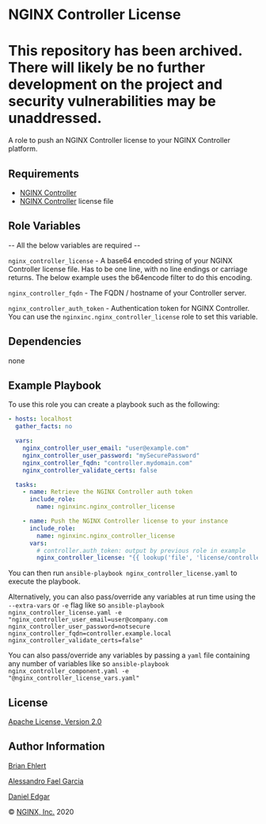 NGINX Controller License
========================

# This repository has been archived. There will likely be no further development on the project and security vulnerabilities may be unaddressed.

A role to push an NGINX Controller license to your NGINX Controller platform.

Requirements
------------

*   [NGINX Controller](https://www.nginx.com/products/nginx-controller/)
*   [NGINX Controller](https://www.nginx.com/products/nginx-controller/) license file

Role Variables
--------------

-- All the below variables are required --

`nginx_controller_license` - A base64 encoded string of your NGINX Controller license file. Has to be one line, with no line endings or carriage returns. The below example uses the b64encode filter to do this encoding. 

`nginx_controller_fqdn` - The FQDN / hostname of your Controller server.

`nginx_controller_auth_token` - Authentication token for NGINX Controller. You can use the `nginxinc.nginx_controller_license` role to set this variable.

Dependencies
------------

none

Example Playbook
----------------

To use this role you can create a playbook such as the following:

```yaml
- hosts: localhost
  gather_facts: no

  vars:
    nginx_controller_user_email: "user@example.com"
    nginx_controller_user_password: "mySecurePassword"
    nginx_controller_fqdn: "controller.mydomain.com"
    nginx_controller_validate_certs: false

  tasks:
    - name: Retrieve the NGINX Controller auth token
      include_role:
        name: nginxinc.nginx_controller_license

    - name: Push the NGINX Controller license to your instance
      include_role:
        name: nginxinc.nginx_controller_license
      vars:
        # controller.auth_token: output by previous role in example
        nginx_controller_license: "{{ lookup('file', 'license/controller_license.txt') | b64encode }}"
```

You can then run `ansible-playbook nginx_controller_license.yaml` to execute the playbook.

Alternatively, you can also pass/override any variables at run time using the `--extra-vars` or `-e` flag like so `ansible-playbook nginx_controller_license.yaml -e "nginx_controller_user_email=user@company.com nginx_controller_user_password=notsecure nginx_controller_fqdn=controller.example.local nginx_controller_validate_certs=false"`

You can also pass/override any variables by passing a `yaml` file containing any number of variables like so `ansible-playbook nginx_controller_component.yaml -e "@nginx_controller_license_vars.yaml"`


License
-------

[Apache License, Version 2.0](./LICENSE)

Author Information
------------------

[Brian Ehlert](https://github.com/brianehlert)

[Alessandro Fael Garcia](https://github.com/alessfg)

[Daniel Edgar](https://github.com/aknot242)

&copy; [NGINX, Inc.](https://www.nginx.com/) 2020
